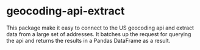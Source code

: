 # geocoding-api-extract
This package make it easy to connect to the US geocoding api and extract data from a large set of addresses.  It batches up the request for querying the api and returns the results in a Pandas DataFrame as a result. 
